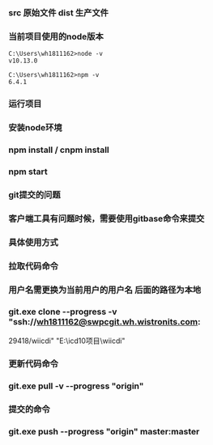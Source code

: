 ### src 原始文件 dist 生产文件

### 当前项目使用的node版本 
```
C:\Users\wh1811162>node -v
v10.13.0

C:\Users\wh1811162>npm -v
6.4.1
```
### 运行项目 

### 安装node环境 

### npm install / cnpm install

### npm start
###  git提交的问题
###  
###  客户端工具有问题时候，需要使用gitbase命令来提交
###   
###  具体使用方式
###   
###  拉取代码命令
###  用户名需更换为当前用户的用户名 后面的路径为本地
###  git.exe clone      --progress -v  "ssh://wh1811162@swpcgit.wh.wistronits.com:
29418/wiicdi" "E:\icd10项目\wiicdi"
###   
###   更新代码命令
###   git.exe pull -v --progress "origin"
###   
###   提交的命令
###   git.exe push --progress  "origin" master:master
###   
###   